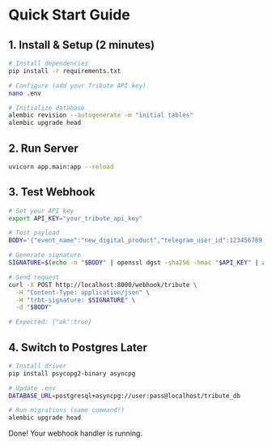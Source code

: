 # Quick Start Guide

## 1. Install & Setup (2 minutes)

```bash
# Install dependencies
pip install -r requirements.txt

# Configure (add your Tribute API key)
nano .env

# Initialize database
alembic revision --autogenerate -m "initial tables"
alembic upgrade head
```

## 2. Run Server

```bash
uvicorn app.main:app --reload
```

## 3. Test Webhook

```bash
# Set your API key
export API_KEY="your_tribute_api_key"

# Test payload
BODY='{"event_name":"new_digital_product","telegram_user_id":123456789,"username":"testuser","amount":299,"currency":"RUB","product_id":1}'

# Generate signature
SIGNATURE=$(echo -n "$BODY" | openssl dgst -sha256 -hmac "$API_KEY" | awk '{print $2}')

# Send request
curl -X POST http://localhost:8000/webhook/tribute \
  -H "Content-Type: application/json" \
  -H "trbt-signature: $SIGNATURE" \
  -d "$BODY"

# Expected: {"ok":true}
```

## 4. Switch to Postgres Later

```bash
# Install driver
pip install psycopg2-binary asyncpg

# Update .env
DATABASE_URL=postgresql+asyncpg://user:pass@localhost/tribute_db

# Run migrations (same command!)
alembic upgrade head
```

Done! Your webhook handler is running.

